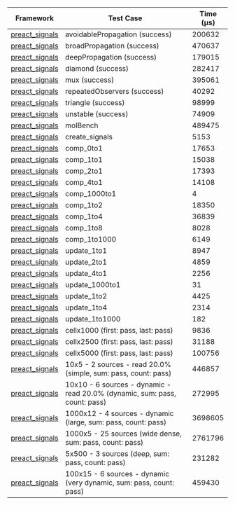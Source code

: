 | Framework | Test Case | Time (μs) |
| --- | --- | --- |
| [preact_signals](https://pub.dev/packages/preact_signals) | avoidablePropagation (success) | 200632 |
| [preact_signals](https://pub.dev/packages/preact_signals) | broadPropagation (success) | 470637 |
| [preact_signals](https://pub.dev/packages/preact_signals) | deepPropagation (success) | 179015 |
| [preact_signals](https://pub.dev/packages/preact_signals) | diamond (success) | 282417 |
| [preact_signals](https://pub.dev/packages/preact_signals) | mux (success) | 395061 |
| [preact_signals](https://pub.dev/packages/preact_signals) | repeatedObservers (success) | 40292 |
| [preact_signals](https://pub.dev/packages/preact_signals) | triangle (success) | 98999 |
| [preact_signals](https://pub.dev/packages/preact_signals) | unstable (success) | 74909 |
| [preact_signals](https://pub.dev/packages/preact_signals) | molBench | 489475 |
| [preact_signals](https://pub.dev/packages/preact_signals) | create_signals | 5153 |
| [preact_signals](https://pub.dev/packages/preact_signals) | comp_0to1 | 17653 |
| [preact_signals](https://pub.dev/packages/preact_signals) | comp_1to1 | 15038 |
| [preact_signals](https://pub.dev/packages/preact_signals) | comp_2to1 | 17393 |
| [preact_signals](https://pub.dev/packages/preact_signals) | comp_4to1 | 14108 |
| [preact_signals](https://pub.dev/packages/preact_signals) | comp_1000to1 | 4 |
| [preact_signals](https://pub.dev/packages/preact_signals) | comp_1to2 | 18350 |
| [preact_signals](https://pub.dev/packages/preact_signals) | comp_1to4 | 36839 |
| [preact_signals](https://pub.dev/packages/preact_signals) | comp_1to8 | 8028 |
| [preact_signals](https://pub.dev/packages/preact_signals) | comp_1to1000 | 6149 |
| [preact_signals](https://pub.dev/packages/preact_signals) | update_1to1 | 8947 |
| [preact_signals](https://pub.dev/packages/preact_signals) | update_2to1 | 4859 |
| [preact_signals](https://pub.dev/packages/preact_signals) | update_4to1 | 2256 |
| [preact_signals](https://pub.dev/packages/preact_signals) | update_1000to1 | 31 |
| [preact_signals](https://pub.dev/packages/preact_signals) | update_1to2 | 4425 |
| [preact_signals](https://pub.dev/packages/preact_signals) | update_1to4 | 2314 |
| [preact_signals](https://pub.dev/packages/preact_signals) | update_1to1000 | 182 |
| [preact_signals](https://pub.dev/packages/preact_signals) | cellx1000 (first: pass, last: pass) | 9836 |
| [preact_signals](https://pub.dev/packages/preact_signals) | cellx2500 (first: pass, last: pass) | 31188 |
| [preact_signals](https://pub.dev/packages/preact_signals) | cellx5000 (first: pass, last: pass) | 100756 |
| [preact_signals](https://pub.dev/packages/preact_signals) | 10x5 - 2 sources - read 20.0% (simple, sum: pass, count: pass) | 446857 |
| [preact_signals](https://pub.dev/packages/preact_signals) | 10x10 - 6 sources - dynamic - read 20.0% (dynamic, sum: pass, count: pass) | 272995 |
| [preact_signals](https://pub.dev/packages/preact_signals) | 1000x12 - 4 sources - dynamic (large, sum: pass, count: pass) | 3698605 |
| [preact_signals](https://pub.dev/packages/preact_signals) | 1000x5 - 25 sources (wide dense, sum: pass, count: pass) | 2761796 |
| [preact_signals](https://pub.dev/packages/preact_signals) | 5x500 - 3 sources (deep, sum: pass, count: pass) | 231282 |
| [preact_signals](https://pub.dev/packages/preact_signals) | 100x15 - 6 sources - dynamic (very dynamic, sum: pass, count: pass) | 459430 |
